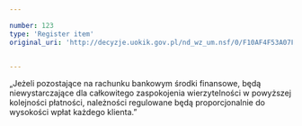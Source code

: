 ```yaml
---

number: 123
type: 'Register item'
original_uri: 'http://decyzje.uokik.gov.pl/nd_wz_um.nsf/0/F10AF4F53A07FF73C12572DD00329427?OpenDocument'


---
```


„Jeżeli pozostające na rachunku bankowym środki finansowe, będą niewystarczające dla całkowitego zaspokojenia wierzytelności w powyższej kolejności płatności, należności regulowane będą proporcjonalnie do wysokości wpłat każdego klienta.”
